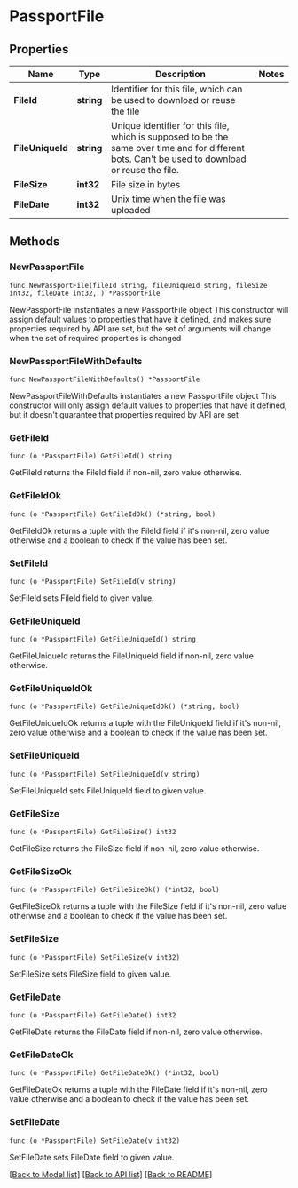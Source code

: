 # PassportFile

## Properties

Name | Type | Description | Notes
------------ | ------------- | ------------- | -------------
**FileId** | **string** | Identifier for this file, which can be used to download or reuse the file | 
**FileUniqueId** | **string** | Unique identifier for this file, which is supposed to be the same over time and for different bots. Can&#39;t be used to download or reuse the file. | 
**FileSize** | **int32** | File size in bytes | 
**FileDate** | **int32** | Unix time when the file was uploaded | 

## Methods

### NewPassportFile

`func NewPassportFile(fileId string, fileUniqueId string, fileSize int32, fileDate int32, ) *PassportFile`

NewPassportFile instantiates a new PassportFile object
This constructor will assign default values to properties that have it defined,
and makes sure properties required by API are set, but the set of arguments
will change when the set of required properties is changed

### NewPassportFileWithDefaults

`func NewPassportFileWithDefaults() *PassportFile`

NewPassportFileWithDefaults instantiates a new PassportFile object
This constructor will only assign default values to properties that have it defined,
but it doesn't guarantee that properties required by API are set

### GetFileId

`func (o *PassportFile) GetFileId() string`

GetFileId returns the FileId field if non-nil, zero value otherwise.

### GetFileIdOk

`func (o *PassportFile) GetFileIdOk() (*string, bool)`

GetFileIdOk returns a tuple with the FileId field if it's non-nil, zero value otherwise
and a boolean to check if the value has been set.

### SetFileId

`func (o *PassportFile) SetFileId(v string)`

SetFileId sets FileId field to given value.


### GetFileUniqueId

`func (o *PassportFile) GetFileUniqueId() string`

GetFileUniqueId returns the FileUniqueId field if non-nil, zero value otherwise.

### GetFileUniqueIdOk

`func (o *PassportFile) GetFileUniqueIdOk() (*string, bool)`

GetFileUniqueIdOk returns a tuple with the FileUniqueId field if it's non-nil, zero value otherwise
and a boolean to check if the value has been set.

### SetFileUniqueId

`func (o *PassportFile) SetFileUniqueId(v string)`

SetFileUniqueId sets FileUniqueId field to given value.


### GetFileSize

`func (o *PassportFile) GetFileSize() int32`

GetFileSize returns the FileSize field if non-nil, zero value otherwise.

### GetFileSizeOk

`func (o *PassportFile) GetFileSizeOk() (*int32, bool)`

GetFileSizeOk returns a tuple with the FileSize field if it's non-nil, zero value otherwise
and a boolean to check if the value has been set.

### SetFileSize

`func (o *PassportFile) SetFileSize(v int32)`

SetFileSize sets FileSize field to given value.


### GetFileDate

`func (o *PassportFile) GetFileDate() int32`

GetFileDate returns the FileDate field if non-nil, zero value otherwise.

### GetFileDateOk

`func (o *PassportFile) GetFileDateOk() (*int32, bool)`

GetFileDateOk returns a tuple with the FileDate field if it's non-nil, zero value otherwise
and a boolean to check if the value has been set.

### SetFileDate

`func (o *PassportFile) SetFileDate(v int32)`

SetFileDate sets FileDate field to given value.



[[Back to Model list]](../README.md#documentation-for-models) [[Back to API list]](../README.md#documentation-for-api-endpoints) [[Back to README]](../README.md)


